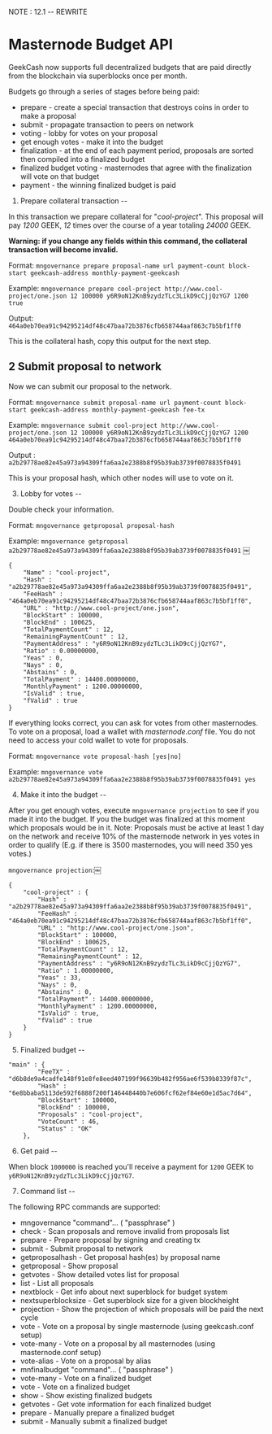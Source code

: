 NOTE : 12.1 -- REWRITE


Masternode Budget API
=======================

GeekCash now supports full decentralized budgets that are paid directly from the blockchain via superblocks once per month.

Budgets go through a series of stages before being paid:
 * prepare - create a special transaction that destroys coins in order to make a proposal
 * submit - propagate transaction to peers on network
 * voting - lobby for votes on your proposal
 * get enough votes - make it into the budget
 * finalization - at the end of each payment period, proposals are sorted then compiled into a finalized budget
 * finalized budget voting - masternodes that agree with the finalization will vote on that budget
 * payment - the winning finalized budget is paid


1. Prepare collateral transaction
--

In this transaction we prepare collateral for "_cool-project_". This proposal will pay _1200_ GEEK, _12_ times over the course of a year totaling _24000_ GEEK.

**Warning: if you change any fields within this command, the collateral transaction will become invalid.**

Format: ```mngovernance prepare proposal-name url payment-count block-start geekcash-address monthly-payment-geekcash```

Example: ```mngovernance prepare cool-project http://www.cool-project/one.json 12 100000 y6R9oN12KnB9zydzTLc3LikD9cCjjQzYG7 1200 true```

Output: ```464a0eb70ea91c94295214df48c47baa72b3876cfb658744aaf863c7b5bf1ff0```

This is the collateral hash, copy this output for the next step.

2 Submit proposal to network
--

Now we can submit our proposal to the network.

Format: ```mngovernance submit proposal-name url payment-count block-start geekcash-address monthly-payment-geekcash fee-tx```

Example: ```mngovernance submit cool-project http://www.cool-project/one.json 12 100000 y6R9oN12KnB9zydzTLc3LikD9cCjjQzYG7 1200 464a0eb70ea91c94295214df48c47baa72b3876cfb658744aaf863c7b5bf1ff0```

Output : ```a2b29778ae82e45a973a94309ffa6aa2e2388b8f95b39ab3739f0078835f0491```

This is your proposal hash, which other nodes will use to vote on it.

3. Lobby for votes
--

Double check your information.

Format: ```mngovernance getproposal proposal-hash```

Example: ```mngovernance getproposal a2b29778ae82e45a973a94309ffa6aa2e2388b8f95b39ab3739f0078835f0491```
￼
```
{
    "Name" : "cool-project",
    "Hash" : "a2b29778ae82e45a973a94309ffa6aa2e2388b8f95b39ab3739f0078835f0491",
    "FeeHash" : "464a0eb70ea91c94295214df48c47baa72b3876cfb658744aaf863c7b5bf1ff0",
    "URL" : "http://www.cool-project/one.json",
    "BlockStart" : 100000,
    "BlockEnd" : 100625,
    "TotalPaymentCount" : 12,
    "RemainingPaymentCount" : 12,
    "PaymentAddress" : "y6R9oN12KnB9zydzTLc3LikD9cCjjQzYG7",
    "Ratio" : 0.00000000,
    "Yeas" : 0,
    "Nays" : 0,
    "Abstains" : 0,
    "TotalPayment" : 14400.00000000,
    "MonthlyPayment" : 1200.00000000,
    "IsValid" : true,
    "fValid" : true
}
```

If everything looks correct, you can ask for votes from other masternodes. To vote on a proposal, load a wallet with _masternode.conf_ file. You do not need to access your cold wallet to vote for proposals.

Format: ```mngovernance vote proposal-hash [yes|no]```

Example: ```mngovernance vote a2b29778ae82e45a973a94309ffa6aa2e2388b8f95b39ab3739f0078835f0491 yes```

4.  Make it into the budget
--

After you get enough votes, execute ```mngovernance projection``` to see if you made it into the budget. If you the budget was finalized at this moment which proposals would be in it. Note: Proposals must be active at least 1 day on the network and receive 10% of the masternode network in yes votes in order to qualify (E.g. if there is 3500 masternodes, you will need 350 yes votes.)

```mngovernance projection```:￼
```
{
    "cool-project" : {
        "Hash" : "a2b29778ae82e45a973a94309ffa6aa2e2388b8f95b39ab3739f0078835f0491",
        "FeeHash" : "464a0eb70ea91c94295214df48c47baa72b3876cfb658744aaf863c7b5bf1ff0",
        "URL" : "http://www.cool-project/one.json",
        "BlockStart" : 100000,
        "BlockEnd" : 100625,
        "TotalPaymentCount" : 12,
        "RemainingPaymentCount" : 12,
        "PaymentAddress" : "y6R9oN12KnB9zydzTLc3LikD9cCjjQzYG7",
        "Ratio" : 1.00000000,
        "Yeas" : 33,
        "Nays" : 0,
        "Abstains" : 0,
        "TotalPayment" : 14400.00000000,
        "MonthlyPayment" : 1200.00000000,
        "IsValid" : true,
        "fValid" : true
    }
}
```

5. Finalized budget
--

```
"main" : {
        "FeeTX" : "d6b8de9a4cadfe148f91e8fe8eed407199f96639b482f956ae6f539b8339f87c",
        "Hash" : "6e8bbaba5113de592f6888f200f146448440b7e606fcf62ef84e60e1d5ac7d64",
        "BlockStart" : 100000,
        "BlockEnd" : 100000,
        "Proposals" : "cool-project",
        "VoteCount" : 46,
        "Status" : "OK"
    },
```

6. Get paid
--

When block ```1000000``` is reached you'll receive a payment for ```1200``` GEEK to ```y6R9oN12KnB9zydzTLc3LikD9cCjjQzYG7```.

7. Command list
--

The following RPC commands are supported:

 - mngovernance "command"... ( "passphrase" )
  - check              - Scan proposals and remove invalid from proposals list
  - prepare            - Prepare proposal by signing and creating tx
  - submit             - Submit proposal to network
  - getproposalhash    - Get proposal hash(es) by proposal name
  - getproposal        - Show proposal
  - getvotes           - Show detailed votes list for proposal
  - list               - List all proposals
  - nextblock          - Get info about next superblock for budget system
  - nextsuperblocksize - Get superblock size for a given blockheight
  - projection         - Show the projection of which proposals will be paid the next cycle
  - vote               - Vote on a proposal by single masternode (using geekcash.conf setup)
  - vote-many          - Vote on a proposal by all masternodes (using masternode.conf setup)
  - vote-alias         - Vote on a proposal by alias
 - mnfinalbudget "command"... ( "passphrase" )
  - vote-many   - Vote on a finalized budget
  - vote        - Vote on a finalized budget
  - show        - Show existing finalized budgets
  - getvotes    - Get vote information for each finalized budget
  - prepare     - Manually prepare a finalized budget
  - submit      - Manually submit a finalized budget

